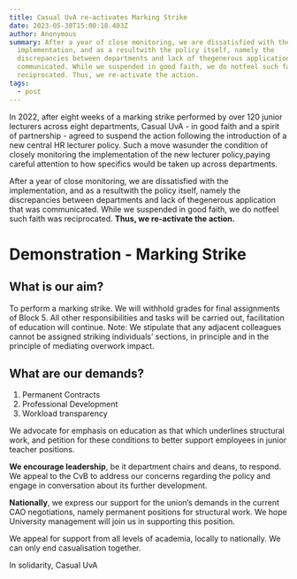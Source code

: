```yaml
---
title: Casual UvA re-activates Marking Strike
date: 2023-05-30T15:00:18.403Z
author: Anonymous
summary: After a year of close monitoring, we are dissatisfied with the
  implementation, and as a resultwith the policy itself, namely the
  discrepancies between departments and lack of thegenerous application that was
  communicated. While we suspended in good faith, we do notfeel such faith was
  reciprocated. Thus, we re-activate the action.
tags:
  - post
---
```

In 2022, after eight weeks of a marking strike performed by over 120 junior lecturers across eight departments, Casual UvA - in good faith and a spirit of partnership - agreed to suspend the action following the introduction of a new central HR lecturer policy. Such a move wasunder the condition of closely monitoring the implementation of the new lecturer policy,paying careful attention to how specifics would be taken up across departments.

After a year of close monitoring, we are dissatisfied with the implementation, and as a resultwith the policy itself, namely the discrepancies between departments and lack of thegenerous application that was communicated. While we suspended in good faith, we do notfeel such faith was reciprocated. **Thus, we re-activate the action.**

# Demonstration - Marking Strike

## W﻿hat is our aim?

To perform a marking strike. We will withhold grades for final assignments of Block 5. All other responsibilities and tasks will be carried out, facilitation of education will continue. Note: We stipulate that any adjacent colleagues cannot be assigned striking individuals’ sections, in principle and in the principle of mediating overwork impact.

## What are our demands?

1. P﻿ermanent Contracts
2. P﻿rofessional Development
3. W﻿orkload transparency

We advocate for emphasis on education as that which underlines structural work, and petition for these conditions to better support employees in junior teacher positions.

**We encourage leadership**, be it department chairs and deans, to respond. We appeal to the CvB to address our concerns regarding the policy and engage in conversation about its further development.

**Nationally**, we express our support for the union’s demands in the current CAO negotiations, namely permanent positions for structural work. We hope University management will join us in supporting this position.

We appeal for support from all levels of academia, locally to nationally. We can only end casualisation together.

I﻿n solidarity,
C﻿asual UvA